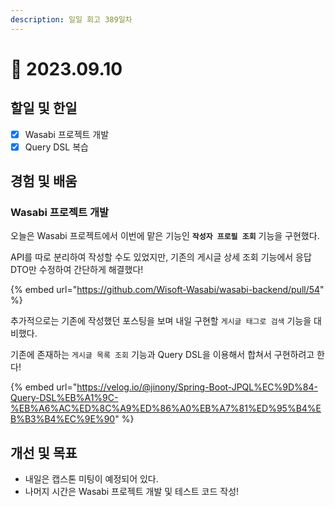 ```yaml
---
description: 일일 회고 389일차
---
```


# 🤨 2023.09.10

## 할일 및 한일&#x20;

* [x] Wasabi 프로젝트 개발&#x20;
* [x] Query DSL 복습&#x20;

## 경험 및 배움&#x20;

### Wasabi 프로젝트 개발&#x20;

오늘은 Wasabi 프로젝트에서 이번에 맡은 기능인 **`작성자 프로필 조회`** 기능을 구현했다.

API를 따로 분리하여 작성할 수도 있었지만, 기존의 게시글 상세 조회 기능에서 응답 DTO만 수정하여 간단하게 해결했다!

{% embed url="https://github.com/Wisoft-Wasabi/wasabi-backend/pull/54" %}

추가적으로는 기존에 작성했던 포스팅을 보며 내일 구현할 `게시글 태그로 검색` 기능을 대비했다.

기존에 존재하는 `게시글 목록 조회` 기능과 Query DSL을 이용해서 합쳐서 구현하려고 한다!

{% embed url="https://velog.io/@jinony/Spring-Boot-JPQL%EC%9D%84-Query-DSL%EB%A1%9C-%EB%A6%AC%ED%8C%A9%ED%86%A0%EB%A7%81%ED%95%B4%EB%B3%B4%EC%9E%90" %}

## 개선 및 목표&#x20;

* 내일은 캡스톤 미팅이 예정되어 있다.&#x20;
* 나머지 시간은 Wasabi 프로젝트 개발 및 테스트 코드 작성!&#x20;
